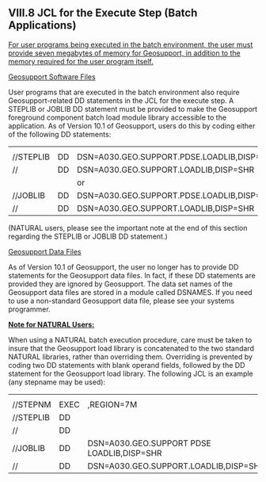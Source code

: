 <h2>VIII.8 JCL for the Execute Step (Batch Applications)</h2>

<u>For user programs being executed in the batch environment, the user must provide seven megabytes of memory for Geosupport, in addition to the memory required for the user program itself.  
</u>

<u>Geosupport Software Files</u>

User programs that are executed in the batch environment also require Geosupport-related DD statements in the JCL for the execute step.  A STEPLIB or JOBLIB DD statement must be provided to make the Geosupport foreground component batch load module library accessible to the application.  As of Version 10.1 of Geosupport, users do this by coding either of the following DD statements:

<table class="borderlessTable" style="width:100%">
  <tr>
    <th></th>
    <th></th>
    <th></th>
  </tr>
  <tr>
    <td>//STEPLIB</td>
    <td>DD</td>
    <td>DSN=A030.GEO.SUPPORT.PDSE.LOADLIB,DISP=SHR</td>
  </tr>

  <tr>
    <td>//</td>
    <td>DD</td>
    <td>DSN=A030.GEO.SUPPORT.LOADLIB,DISP=SHR</td>
  </tr>

  <tr>
  	<td></td>
    <td></td>
    <td>or</td>
  </tr>

  <tr>
  	<td>//JOBLIB</td>
    <td>DD</td>
    <td>DSN=A030.GEO.SUPPORT.PDSE.LOADLIB,DISP=SHR</td>
  </tr>

  <tr>
  	<td>//</td>
    <td>DD</td>
    <td>DSN=A030.GEO.SUPPORT.LOADLIB,DISP=SHR </td>
  </tr>

</table>

(NATURAL users, please see the important note at the end of this section regarding the STEPLIB or JOBLIB DD statement.)  

<u>Geosupport Data Files</u>

As of Version 10.1 of Geosupport, the user no longer has to provide DD statements for the Geosupport data files.  In fact, if these DD statements are provided they are ignored by Geosupport.  The data set names of the Geosupport data files are stored in a module called DSNAMES. If you need to use a non-standard Geosupport data file, please see your systems programmer.


<b><u>Note for NATURAL Users:</u></b>

When using a NATURAL batch execution procedure, care must be taken to insure that the Geosupport load library is concatenated to the two standard NATURAL libraries, rather than overriding them.  Overriding is prevented by coding two DD statements with blank operand fields, followed by the DD statement for the Geosupport load library.  The following JCL is an example (any stepname may be used):

<table class="borderlessTable" style="width:100%">
  <tr>
    <th></th>
    <th></th>
    <th></th>
  </tr>
  <tr>
    <td>//STEPNM</td>
    <td>EXEC</td>
    <td><NATURAL-procname>,REGION=7M</td>
  </tr>

  <tr>
    <td>//STEPLIB</td>
    <td>DD</td>
    <td></td>
  </tr>

  <tr>
  	<td>//</td>
    <td>DD</td>
    <td></td>
  </tr>

  <tr>
  	<td>//JOBLIB</td>
    <td>DD</td>
    <td>DSN=A030.GEO.SUPPORT PDSE LOADLIB,DISP=SHR</td>
  </tr>

  <tr>
  	<td>//</td>
    <td>DD</td>
    <td>DSN=A030.GEO.SUPPORT.LOADLIB,DISP=SHR</td>
  </tr>

</table>

